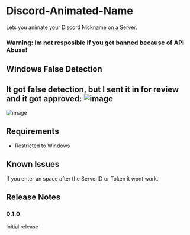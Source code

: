 # Discord-Animated-Name
Lets you animate your Discord Nickname on a Server. 
### Warning: Im not resposible if you get banned because of API Abuse!

## Windows False Detection
It got false detection, but I sent it in for review and it got approved:
![image](https://user-images.githubusercontent.com/59141695/153754233-9c2b9a84-7a5d-480a-8fdb-6fd59c30dfbe.png)
---------------------------------------------------------------------------------------------------------------
![image](https://user-images.githubusercontent.com/59141695/153754239-26704399-7dd1-4d77-9d76-552a8b1f19a1.png)

## Requirements

- Restricted to Windows

## Known Issues

If you enter an space after the ServerID or Token it wont work.

## Release Notes

### 0.1.0

Initial release
